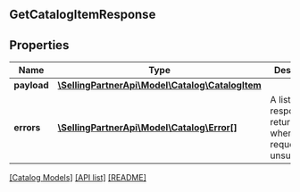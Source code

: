 ## GetCatalogItemResponse

## Properties

Name | Type | Description | Notes
------------ | ------------- | ------------- | -------------
**payload** | [**\SellingPartnerApi\Model\Catalog\CatalogItem**](CatalogItem.md) |  | [optional]
**errors** | [**\SellingPartnerApi\Model\Catalog\Error[]**](Error.md) | A list of error responses returned when a request is unsuccessful. | [optional]

[[Catalog Models]](../) [[API list]](../../Api) [[README]](../../../README.md)
